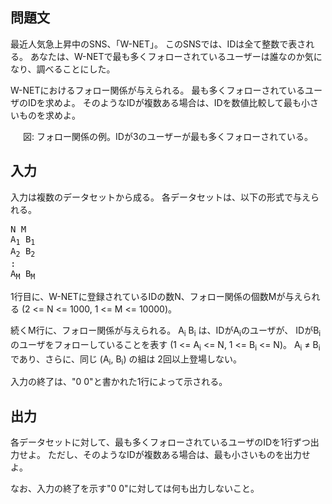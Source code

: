問題文
--
最近人気急上昇中のSNS、「W-NET」。
このSNSでは、IDは全て整数で表される。
あなたは、W-NETで最も多くフォローされているユーザーは誰なのか気になり、調べることにした。

W-NETにおけるフォロー関係が与えられる。
最も多くフォローされているユーザのIDを求めよ。
そのようなIDが複数ある場合は、IDを数値比較して最も小さいものを求めよ。

<center>
図: フォロー関係の例。IDが3のユーザーが最も多くフォローされている。
</center>

入力
--
入力は複数のデータセットから成る。
各データセットは、以下の形式で与えられる。

<pre>
N M
A<sub>1</sub> B<sub>1</sub>
A<sub>2</sub> B<sub>2</sub>
:
A<sub>M</sub> B<sub>M</sub>
</pre>

1行目に、W-NETに登録されているIDの数N、フォロー関係の個数Mが与えられる (2 <= N <= 1000, 1 <= M <= 10000)。

続くM行に、フォロー関係が与えられる。
A<sub>i</sub> B<sub>i</sub> は、IDがA<sub>i</sub>のユーザが、 IDがB<sub>i</sub>のユーザをフォローしていることを表す (1 <= A<sub>i</sub> <= N, 1 <= B<sub>i</sub> <= N)。
A<sub>i</sub> ≠ B<sub>i</sub> であり、さらに、同じ (A<sub>i</sub>, B<sub>i</sub>) の組は 2回以上登場しない。

入力の終了は、"0 0"と書かれた1行によって示される。

出力
--
各データセットに対して、最も多くフォローされているユーザのIDを1行ずつ出力せよ。
ただし、そのようなIDが複数ある場合は、最も小さいものを出力せよ。

なお、入力の終了を示す"0 0"に対しては何も出力しないこと。

